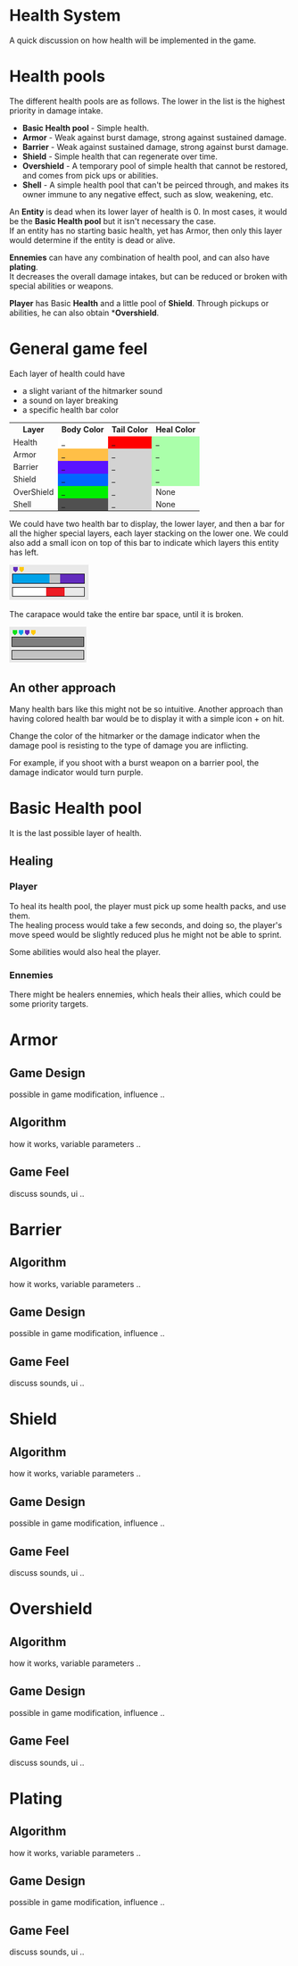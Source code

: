 # Health System
A quick discussion on how health will be implemented in the game.

# Health pools

The different health pools are as follows. The lower in the list is the highest priority in damage intake.
- **Basic Health pool** - Simple health.
- **Armor** - Weak against burst damage, strong against sustained damage.
- **Barrier** - Weak against sustained damage, strong against burst damage.
- **Shield** - Simple health that can regenerate over time.
- **Overshield** - A temporary pool of simple health that cannot be restored, and comes from pick ups or abilities.
- **Shell** - A simple health pool that can't be peirced through, and makes its owner immune to any negative effect, such as slow, weakening, etc.

An **Entity** is dead when its lower layer of health is 0. In most cases, it would be the **Basic Health pool** but it isn't necessary the case.  
If an entity has no starting basic health, yet has Armor, then only this layer would determine if the entity is dead or alive.

**Ennemies** can have any combination of health pool, and can also have **plating**.  
It decreases the overall damage intakes, but can be reduced or broken with special abilities or weapons.  

**Player** has Basic **Health** and a little pool of **Shield**. Through pickups or abilities, he can also obtain ***Overshield**.

# General game feel

Each layer of health could have
- a slight variant of the hitmarker sound
- a sound on layer breaking
- a specific health bar color

<table>
  <tr>
    <th>Layer</th>
    <th>Body Color</th>
    <th>Tail Color</th>
    <th>Heal Color</th>
  </tr>
  <tr>
    <td>Health</td>
    <td style="background-color: white;">_</td>
    <td style="background-color: red;">_</td>
    <td style="background-color: rgb(170, 255, 170);">_</td>
  </tr>
  <tr>
    <td>Armor</td>
    <td style="background-color: rgba(255, 191, 71, 1);">_</td>
    <td style="background-color: lightgrey;">_</td>
    <td style="background-color: rgb(170, 255, 170);">_</td>
  </tr>
  <tr>
    <td>Barrier</td>
    <td style="background-color: rgb(90, 19, 255)">_</td>
    <td style="background-color: lightgrey;">_</td>
    <td style="background-color: rgb(170, 255, 170);">_</td>
  </tr>
  <tr>
    <td>Shield</td>
    <td style="background-color: rgb(0, 102, 255);">_</td>
    <td style="background-color: lightgrey;">_</td>
    <td style="background-color: rgb(170, 255, 170);">_</td>
  </tr>
  <tr>
    <td>OverShield</td>
    <td style="background-color: rgb(0, 240, 0);">_</td>
    <td style="background-color: lightgrey;">_</td>
    <td>None</td>
  </tr>
  <tr>
    <td>Shell</td>
    <td style="background-color: rgb(80, 80, 80);;">_</td>
    <td style="background-color: lightgrey;">_</td>
    <td>None</td>
  </tr>
</table>

We could have two health bar to display, the lower layer, and then a bar for all the higher special layers, each layer stacking on the lower one. We could also add a small icon on top of this bar to indicate which layers this entity has left.  

![alt text](image.png)

The carapace would take the entire bar space, until it is broken.

![alt text](image-1.png)

## An other approach

Many health bars like this might not be so intuitive. Another approach than having colored health bar would be to display it with a simple icon + on hit.

Change the color of the hitmarker or the damage indicator when the damage pool is resisting to the type of damage you are inflicting.

For example, if you shoot with a burst weapon on a barrier pool, the damage indicator would turn purple.

# Basic Health pool

It is the last possible layer of health.

## Healing

### Player

To heal its health pool, the player must pick up some health packs, and use them.  
The healing process would take a few seconds, and doing so, the player's move speed would be slightly reduced plus he might not be able to sprint.

Some abilities would also heal the player.

### Ennemies

There might be healers ennemies, which heals their allies, which could be some priority targets.

# Armor

## Game Design
possible in game modification, influence ..

## Algorithm
how it works, variable parameters ..

## Game Feel
discuss sounds, ui ..


# Barrier

## Algorithm
how it works, variable parameters ..

## Game Design
possible in game modification, influence ..

## Game Feel
discuss sounds, ui ..

# Shield

## Algorithm
how it works, variable parameters ..

## Game Design
possible in game modification, influence ..

## Game Feel
discuss sounds, ui ..

# Overshield

## Algorithm
how it works, variable parameters ..

## Game Design
possible in game modification, influence ..

## Game Feel
discuss sounds, ui ..


# Plating

## Algorithm
how it works, variable parameters ..

## Game Design
possible in game modification, influence ..

## Game Feel
discuss sounds, ui ..
